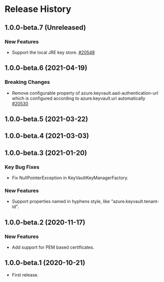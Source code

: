 # Release History

## 1.0.0-beta.7 (Unreleased)

### New Features
 - Support the local JRE key store. [#20548](https://github.com/Azure/azure-sdk-for-java/pull/20548)


## 1.0.0-beta.6 (2021-04-19)
### Breaking Changes
 - Remove configurable property of azure.keyvault.aad-authentication-url which is configured according to azure.keyvault.uri automatically [#20530](https://github.com/Azure/azure-sdk-for-java/pull/20530)

## 1.0.0-beta.5 (2021-03-22)


## 1.0.0-beta.4 (2021-03-03)


## 1.0.0-beta.3 (2021-01-20)

### Key Bug Fixes
 - Fix NullPointerException in KeyVaultKeyManagerFactory.

### New Features
 - Support properties named in hyphens style, like "azure.keyvault.tenant-id".


## 1.0.0-beta.2 (2020-11-17)

### New Features
- Add support for PEM based certificates.


## 1.0.0-beta.1 (2020-10-21)
 - First release.


